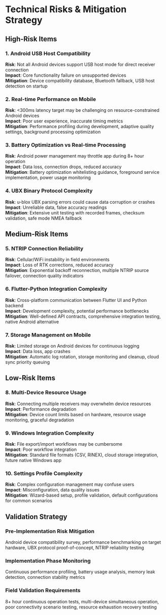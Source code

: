 # Technical Risks & Mitigation Strategy

## High-Risk Items

### 1. Android USB Host Compatibility
**Risk**: Not all Android devices support USB host mode for direct receiver connection  
**Impact**: Core functionality failure on unsupported devices  
**Mitigation**: Device compatibility database, Bluetooth fallback, USB host detection on startup

### 2. Real-time Performance on Mobile
**Risk**: <300ms latency target may be challenging on resource-constrained Android devices  
**Impact**: Poor user experience, inaccurate timing metrics  
**Mitigation**: Performance profiling during development, adaptive quality settings, background processing optimization

### 3. Battery Optimization vs Real-time Processing
**Risk**: Android power management may throttle app during 8+ hour operation  
**Impact**: Data loss, connection drops, reduced accuracy  
**Mitigation**: Battery optimization whitelisting guidance, foreground service implementation, power usage monitoring

### 4. UBX Binary Protocol Complexity
**Risk**: u-blox UBX parsing errors could cause data corruption or crashes  
**Impact**: Unreliable data, false accuracy readings  
**Mitigation**: Extensive unit testing with recorded frames, checksum validation, safe mode NMEA fallback

## Medium-Risk Items

### 5. NTRIP Connection Reliability
**Risk**: Cellular/WiFi instability in field environments  
**Impact**: Loss of RTK corrections, reduced accuracy  
**Mitigation**: Exponential backoff reconnection, multiple NTRIP source failover, connection quality indicators

### 6. Flutter-Python Integration Complexity
**Risk**: Cross-platform communication between Flutter UI and Python backend  
**Impact**: Development complexity, potential performance bottlenecks  
**Mitigation**: Well-defined API contracts, comprehensive integration testing, native Android alternative

### 7. Storage Management on Mobile
**Risk**: Limited storage on Android devices for continuous logging  
**Impact**: Data loss, app crashes  
**Mitigation**: Automatic log rotation, storage monitoring and cleanup, cloud sync priority queuing

## Low-Risk Items

### 8. Multi-Device Resource Usage
**Risk**: Connecting multiple receivers may overwhelm device resources  
**Impact**: Performance degradation  
**Mitigation**: Device count limits based on hardware, resource usage monitoring, graceful degradation

### 9. Windows Integration Complexity
**Risk**: File export/import workflows may be cumbersome  
**Impact**: Poor workflow integration  
**Mitigation**: Standard file formats (CSV, RINEX), cloud storage integration, future native Windows app

### 10. Settings Profile Complexity
**Risk**: Complex configuration management may confuse users  
**Impact**: Misconfiguration, data quality issues  
**Mitigation**: Wizard-based setup, profile validation, default configurations for common scenarios

## Validation Strategy

### Pre-Implementation Risk Mitigation
Android device compatibility survey, performance benchmarking on target hardware, UBX protocol proof-of-concept, NTRIP reliability testing

### Implementation Phase Monitoring
Continuous performance profiling, battery usage analysis, memory leak detection, connection stability metrics

### Field Validation Requirements
8+ hour continuous operation tests, multi-device simultaneous operation, poor connectivity scenario testing, resource exhaustion recovery testing
